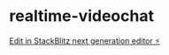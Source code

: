 # realtime-videochat

[Edit in StackBlitz next generation editor ⚡️](https://stackblitz.com/~/github.com/svrohith9/realtime-videochat)